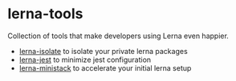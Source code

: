 # lerna-tools

Collection of tools that make developers using Lerna even happier.

* [lerna-isolate](./packages/isolate) to isolate your private lerna packages
* [lerna-jest](./packages/jest) to minimize jest configuration
* [lerna-ministack](./packages/ministack) to accelerate your initial lerna setup
